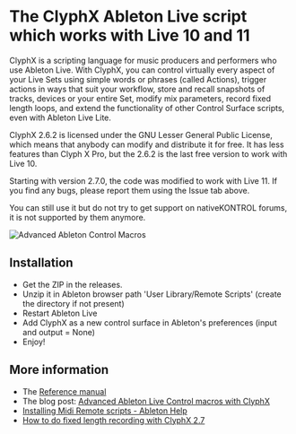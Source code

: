 # The ClyphX Ableton Live script which works with Live 10 and 11

ClyphX is a scripting language for music producers and performers who use Ableton Live. With ClyphX, you can control virtually every aspect of your Live Sets using simple words or phrases (called Actions), trigger actions in ways that suit your workflow, store and recall snapshots of tracks, devices or your entire Set, modify mix parameters, record fixed length loops, and extend the functionality of other Control Surface scripts, even with Ableton Live Lite.

ClyphX 2.6.2 is licensed under the GNU Lesser General Public License, which means that anybody can modify and distribute it for free. It has less features than Clyph X Pro, but the 2.6.2 is the last free version to work with Live 10.

Starting with version 2.7.0, the code was modified to work with Live 11. If you find any bugs, please report them using the Issue tab above.

You can still use it but do not try to get support on nativeKONTROL forums, it is not supported by them anymore.

![Advanced Ableton Control Macros](https://drolez.com/blog/i/ableton-advanced-macros.gif)

## Installation

* Get the ZIP in the releases.
* Unzip it in Ableton browser path 'User Library/Remote Scripts' (create the directory if not present)
* Restart Ableton Live
* Add ClyphX as a new control surface in Ableton's preferences (input and output = None)
* Enjoy!

## More information

* The [Reference manual](https://github.com/ldrolez/clyphx-live11/blob/master/reference.md)
* The blog post: [Advanced Ableton Live Control macros with ClyphX](https://drolez.com/blog/music/advanced-ableton-live-control.php)
* [Installing Midi Remote scripts - Ableton Help](https://help.ableton.com/hc/en-us/articles/209072009-Installing-third-party-remote-scripts)
* [How to do fixed length recording with ClyphX 2.7](https://drolez.com/blog/music/live-looping-with-ableton-live.php#clyphx)
